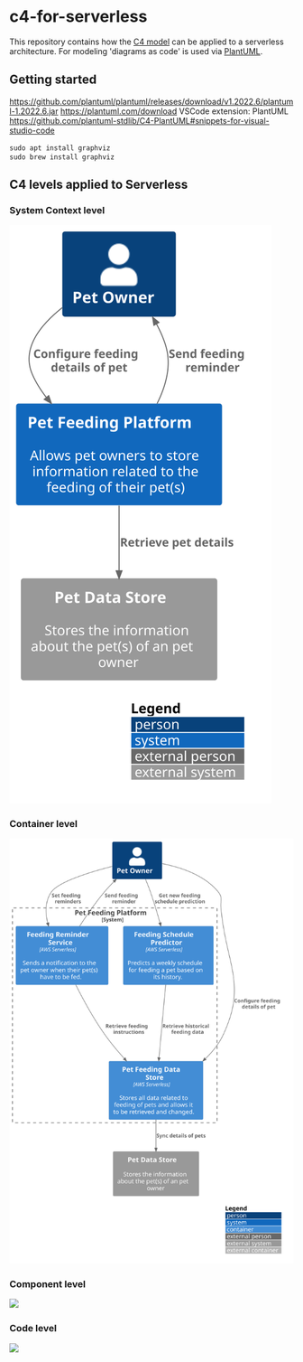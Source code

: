 # c4-for-serverless

This repository contains how the [C4 model](https://c4model.com/) can be applied to a serverless architecture. For modeling 'diagrams as code' is used via [PlantUML](https://plantuml.com/).

## Getting started

https://github.com/plantuml/plantuml/releases/download/v1.2022.6/plantuml-1.2022.6.jar
https://plantuml.com/download
VSCode extension: PlantUML
https://github.com/plantuml-stdlib/C4-PlantUML#snippets-for-visual-studio-code

```
sudo apt install graphviz
sudo brew install graphviz
```

## C4 levels applied to Serverless

### System Context level

![](diagrams/system-context/system-context.svg)

### Container level

![](diagrams/container/pet-feeding-platform.svg)

### Component level

![](diagrams/component/my-feature.svg)

### Code level

![](diagrams/code/my-pattern.svg)
